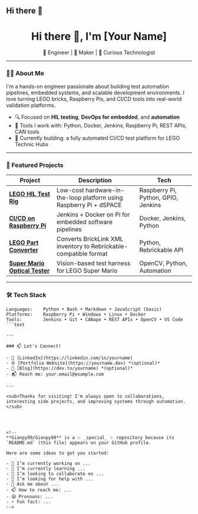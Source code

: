 ## Hi there 👋

<h1 align="center">Hi there 👋, I'm [Your Name]</h1>

<p align="center">
  🚀 Engineer | 🔧 Maker | 🧠 Curious Technologist  
</p>

---

### 👨‍💻 About Me

I'm a hands-on engineer passionate about building test automation pipelines, embedded systems, and scalable development environments. I love turning LEGO bricks, Raspberry Pis, and CI/CD tools into real-world validation platforms.

- 🔍 Focused on **HIL testing**, **DevOps for embedded**, and **automation**
- 🧰 Tools I work with: Python, Docker, Jenkins, Raspberry Pi, REST APIs, CAN tools
- 🎯 Currently building: a fully automated CI/CD test platform for LEGO Technic Hubs

---

### 🌟 Featured Projects

| Project | Description | Tech |
|--------|-------------|------|
| [**LEGO HIL Test Rig**](https://github.com/yourusername/lego-hil) | Low-cost hardware-in-the-loop platform using Raspberry Pi + dSPACE | Raspberry Pi, Python, GPIO, Jenkins |
| [**CI/CD on Raspberry Pi**](https://github.com/yourusername/jenkins-pi) | Jenkins + Docker on Pi for embedded software pipelines | Docker, Jenkins, Python |
| [**LEGO Part Converter**](https://github.com/yourusername/bricklink-rebrickable) | Converts BrickLink XML inventory to Rebrickable-compatible format | Python, Rebrickable API |
| [**Super Mario Optical Tester**](https://github.com/yourusername/supermario-tester) | Vision-based test harness for LEGO Super Mario | OpenCV, Python, Automation |

---

### 🛠 Tech Stack

```text
Languages:    Python • Bash • Markdown • JavaScript (basic)
Platforms:    Raspberry Pi • Windows • Linux • Docker
Tools:        Jenkins • Git • CANape • REST APIs • OpenCV • VS Code
```text

---

### 📫 Let's Connect!

- 💼 [LinkedIn](https://linkedin.com/in/yourname)
- 🌐 [Portfolio Website](https://yourname.dev) *(optional)*
- 🧠 [Blog](https://dev.to/yourname) *(optional)*
- 📬 Reach me: your.email@example.com

---

<sub>Thanks for visiting! I'm always open to collaborations, interesting side projects, and improving systems through automation.</sub>




<!--
**Gianpy99/Gianpy99** is a ✨ _special_ ✨ repository because its `README.md` (this file) appears on your GitHub profile.

Here are some ideas to get you started:

- 🔭 I’m currently working on ...
- 🌱 I’m currently learning ...
- 👯 I’m looking to collaborate on ...
- 🤔 I’m looking for help with ...
- 💬 Ask me about ...
- 📫 How to reach me: ...
- 😄 Pronouns: ...
- ⚡ Fun fact: ...
-->
